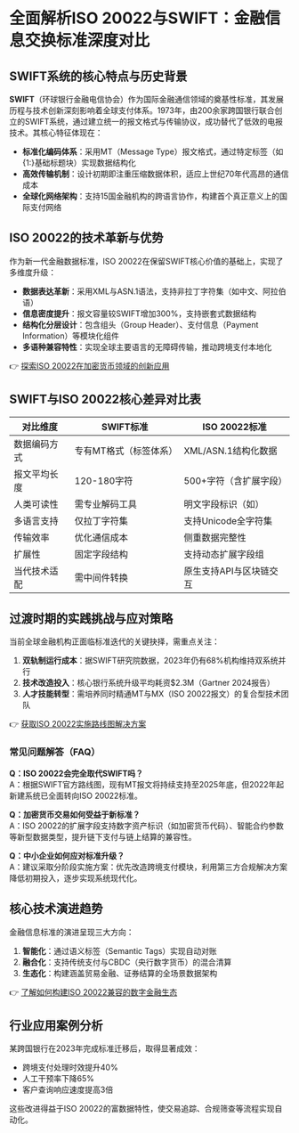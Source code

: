 # 全面解析ISO 20022与SWIFT：金融信息交换标准深度对比

## SWIFT系统的核心特点与历史背景

**SWIFT**（环球银行金融电信协会）作为国际金融通信领域的奠基性标准，其发展历程与技术创新深刻影响着全球支付体系。1973年，由200余家跨国银行联合创立的SWIFT系统，通过建立统一的报文格式与传输协议，成功替代了低效的电报技术。其核心特征体现在：

- **标准化编码体系**：采用MT（Message Type）报文格式，通过特定标签（如{1:}基础标题块）实现数据结构化
- **高效传输机制**：设计初期即注重压缩数据体积，适应上世纪70年代高昂的通信成本
- **全球化网络架构**：支持15国金融机构的跨语言协作，构建首个真正意义上的国际支付网络

## ISO 20022的技术革新与优势

作为新一代金融数据标准，ISO 20022在保留SWIFT核心价值的基础上，实现了多维度升级：

- **数据表达革新**：采用XML与ASN.1语法，支持非拉丁字符集（如中文、阿拉伯语）
- **信息密度提升**：报文容量较SWIFT增加300%，支持嵌套式数据结构
- **结构化分层设计**：包含组头（Group Header）、支付信息（Payment Information）等模块化组件
- **多语种兼容特性**：实现全球主要语言的无障碍传输，推动跨境支付本地化

👉 [探索ISO 20022在加密货币领域的创新应用](https://bit.ly/okx_welcome)

## SWIFT与ISO 20022核心差异对比表

| 对比维度        | SWIFT标准                 | ISO 20022标准                |
|-----------------|--------------------------|----------------------------|
| 数据编码方式     | 专有MT格式（标签体系）     | XML/ASN.1结构化数据          |
| 报文平均长度     | 120-180字符               | 500+字符（含扩展字段）       |
| 人类可读性       | 需专业解码工具            | 明文字段标识（如<InstrId>） |
| 多语言支持       | 仅拉丁字符集              | 支持Unicode全字符集         |
| 传输效率         | 优化通信成本              | 侧重数据完整性               |
| 扩展性           | 固定字段结构              | 支持动态扩展字段组           |
| 当代技术适配     | 需中间件转换              | 原生支持API与区块链交互      |

## 过渡时期的实践挑战与应对策略

当前全球金融机构正面临标准迭代的关键抉择，需重点关注：

1. **双轨制运行成本**：据SWIFT研究院数据，2023年仍有68%机构维持双系统并行
2. **技术改造投入**：核心银行系统升级平均耗资$2.3M（Gartner 2024报告）
3. **人才技能转型**：需培养同时精通MT与MX（ISO 20022报文）的复合型技术团队

👉 [获取ISO 20022实施路线图解决方案](https://bit.ly/okx_welcome)

### 常见问题解答（FAQ）

**Q：ISO 20022会完全取代SWIFT吗？**  
A：根据SWIFT官方路线图，现有MT报文将持续支持至2025年底，但2022年起新建系统已全面转向ISO 20022标准。

**Q：加密货币交易如何受益于新标准？**  
A：ISO 20022的扩展字段支持数字资产标识（如加密货币代码）、智能合约参数等新型数据类型，提升链下支付与链上结算的兼容性。

**Q：中小企业如何应对标准升级？**  
A：建议采取分阶段实施方案：优先改造跨境支付模块，利用第三方合规解决方案降低初期投入，逐步实现系统现代化。

## 核心技术演进趋势

金融信息标准的演进呈现三大方向：
1. **智能化**：通过语义标签（Semantic Tags）实现自动对账
2. **融合化**：支持传统支付与CBDC（央行数字货币）的混合清算
3. **生态化**：构建涵盖贸易金融、证券结算的全场景数据架构

👉 [了解如何构建ISO 20022兼容的数字金融生态](https://bit.ly/okx_welcome)

## 行业应用案例分析

某跨国银行在2023年完成标准迁移后，取得显著成效：
- 跨境支付处理时效提升40%
- 人工干预率下降65%
- 客户查询响应速度提高3倍

这些改进得益于ISO 20022的富数据特性，使交易追踪、合规筛查等流程实现自动化。